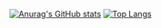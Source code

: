 [![Anurag's GitHub stats](https://github-readme-stats.vercel.app/api?username=ziad-gg)](https://github.com/ziad-gg/github-readme-stats)
[![Top Langs](https://github-readme-stats.vercel.app/api/top-langs/?username=ziad-gg)](https://github.com/ziad-gg/github-readme-stats)
